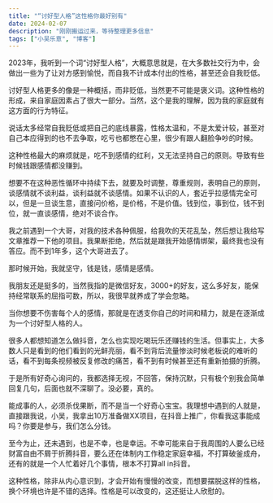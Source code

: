 ```yaml
---
title: "“讨好型人格”这性格你最好别有"
date: 2024-02-07
description: "刚刚搬运过来，等待整理更多信息"
tags: ["小吴乐意", "博客"]
---
```


2023年，我听到一个词“讨好型人格”，大概意思就是，在大多数社交行为中，会做出一些为了让对方感到愉悦，而自我不计成本付出的性格，甚至还会自我贬低。

讨好型人格更多的像是一种概括，而非贬低，当然更不可能是褒义词。这种性格的形成，来自家庭因素占了很大一部分。当然，这个是我的理解，因为我的家庭就有这方面的行为特征。

说话太多经常自我贬低或把自己的底线暴露，性格太温和，不是太爱计较，甚至对自己本应得到的也不去争取，吃亏也都憋在心里，很少有跟人翻脸争吵的时候。

这种性格最大的麻烦就是，吃不到感情的红利，又无法坚持自己的原则。导致有些时候钱跟感情都没赚到。

想要不在这种恶性循环中持续下去，就要及时调整，尊重规则，表明自己的原则，谈感情就不谈利益，谈利益就不谈感情。如果不认识的人，套近乎拉感情完全可以，但是一旦谈生意，直接问价格，是价格，不是价值。钱到位，事到位，钱不到位，就一直谈感情，绝对不谈合作。

我之前遇到一个大哥，对我的技术各种佩服，给我吹的天花乱坠，然后想让我给写文章推荐一下他的项目。我果断拒绝，然后就是跟我开始感情绑架，最终我也没有答应。而不到1年多，这个大哥进去了。

那时候开始，我就坚守，钱是钱，感情是感情。

我朋友还是挺多的，当然我指的是微信好友，3000+的好友，这么多好友，能保持经常联系的屈指可数，所以，我很早就养成了学会忽略。

当你想要不伤害每个人的感情，那就是在透支你自己的时间和精力，就是在逐渐成为一个讨好型人格的人。

很多人都想知道怎么做抖音，怎么也实现吃喝玩乐还赚钱的生活。但事实上，大多数人只是看到的他们看到的光鲜亮丽，看不到背后流量惨淡时候老板说的难听的话，看不到每条视频被反复修改的痛苦，看不到有时候甚至还有重新拍摄的折腾。

于是所有好奇心询问的，我都选择无视，不回答，保持沉默，只有极个别我会简单回复几句，后面也就不深聊了。没必要，真的。

能成事的人，必须杀伐果断，而不是当一个好奇心宝宝。我理想中遇到的人就是，直接跟我说，小吴，我拿出10万准备做XX项目，在抖音上推广，你看我这事能成吗？你要是参与，我们怎么分钱。

至今为止，还未遇到，也是不幸，也是幸运。不幸可能来自于我周围的人要么已经财富自由不屑于折腾抖音，要么还在体制内工作稳定家庭幸福，不打算破釜成舟，还有的就是一个人忙着好几个事情，根本不打算all in抖音。

这种性格，除非从内心意识到，才会开始有慢慢的改变，而想要摆脱这样的性格，换个环境也许是不错的选择。性格是可以改变的，这还挺让人欣慰的。
